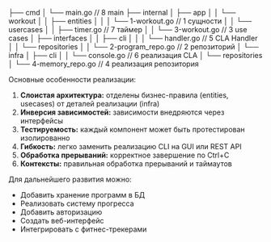 ├── cmd
│   └── main.go                     // 8 main
├── internal
│   ├── app
│   │   └── workout
│   │       ├── entities
│   │       │   └── 1-workout.go    // 1 сущности
│   │       └── usercases
│   │           ├── timer.go        // 7 таймер
│   │           └── 3-workout.go    // 3 use cases
│   ├── interfaces
│   │   ├── cli
│   │   │   └── handler.go          // 5 CLA Handler
│   │   └── repositories
│   │       └── 2-program_repo.go   // 2 репозиторий
│   └── infra
│       ├── cli
│       │   └── console.go          // 6 реализация CLA
│       └── repositories
│           └── 4-memory_repo.go    // 4 реализация репозитория



Основные особенности реализации:
1. **Слоистая архитектура:** отделены бизнес-правила (entities, usecases) от деталей реализации (infra)
2. **Инверсия зависимостей:** зависимости внедряются через интерфейсы
3. **Тестируемость:** каждый компонент может быть протестирован изолированно
4. **Гибкость:** легко заменить реализацию CLI на GUI или REST API
5. **Обработка прерываний:** корректное завершение по Ctrl+C
6. **Контексты:** правильная обработка прерываний и таймаутов

Для дальнейшего развития можно:
- Добавить хранение программ в БД
- Реализовать систему прогресса
- Добавить авторизацию
- Создать веб-интерфейс
- Интегрировать с фитнес-трекерами
